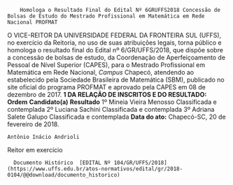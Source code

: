         Homologa o Resultado Final do Edital Nº 6GRUFFS2018 Concessão de Bolsas de Estudo do Mestrado Profissional em Matemática em Rede Nacional PROFMAT  

 O VICE-REITOR DA UNIVERSIDADE FEDERAL DA FRONTEIRA SUL (UFFS), no exercício da Reitoria, no uso de suas atribuições legais, torna público e homologa o resultado final do Edital nº 6/GR/UFFS/2018, que dispõe sobre a concessão de bolsas de estudo, da Coordenação de Aperfeiçoamento de Pessoal de Nível Superior (CAPES), para o Mestrado Profissional em Matemática em Rede Nacional, *Campus* Chapecó, atendendo ao estabelecido pela Sociedade Brasileira de Matemática (SBM), publicado no site oficial do programa PROFMAT e aprovado pela CAPES em 08 de dezembro de 2017.  **1 DA RELAÇÃO DE INSCRITOS E DO RESULTADO:**      **Ordem**    **Candidato(a)**    **Resultado**      1º    Mineia Vieira Menosso   Classificada e contemplada     2º    Luciana Sachini   Classificada e contemplada     3º    Adriana Salete Galupo   Classificada e contemplada          **Data do ato:** Chapecó-SC, 20 de fevereiro de 2018.   
 

    Antônio Inácio Andrioli   
 Reitor em exercício 

      Documento Histórico  [EDITAL Nº 104/GR/UFFS/2018](https://www.uffs.edu.br/atos-normativos/edital/gr/2018-0104/@@download/documento_historico)     
      